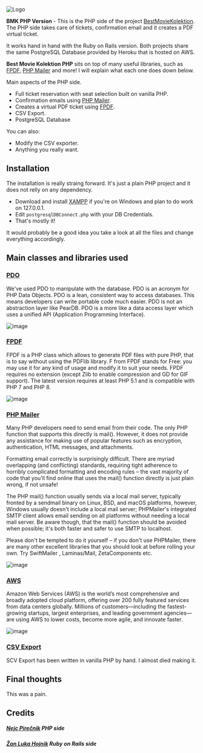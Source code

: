 
![Logo](https://i.imgur.com/KM1UKbd.png)

 **BMK PHP Version** - This is the PHP side of the project [BestMovieKolektion](https://github.com/nejcpirecnik/BestMovieKolektion).  The PHP side takes care of tickets, confirmation email and it creates a PDF virtual ticket.

It works hand in hand with the Ruby on Rails version. Both projects share the same PostgreSQL Database provided by Heroku that is hosted on AWS.

 **Best Movie Kolektion PHP** sits on top of many useful libraries, such as [FPDF](http://www.fpdf.org/"), [PHP Mailer](https://github.com/PHPMailer/PHPMailer) and more! I will explain what each one does down below.

Main aspects of the PHP side.

  - Full ticket reservation with seat selection built on vanilla PHP.
  - Confirmation emails using [PHP Mailer](https://github.com/PHPMailer/PHPMailer).
  - Creates a virtual PDF ticket using [FPDF](http://www.fpdf.org/").
  - CSV Export.
  - PostgreSQL Database

You can also:
  - Modify the CSV exporter.
  - Anything you really want.

## Installation
The installation is really straing forward. It's just a plain PHP project and it does not relly on any dependency.
- Download and install [XAMPP](https://www.apachefriends.org/index.html) if you're on Windows and plan to do work on 127.0.0.1.
- Edit ```postgresqlDBConnect.php``` with your DB Credentials.
- That's mostly it!

It would probably be a good idea you take a look at all the files and change everything accordingly.

## Main classes and libraries used

### [PDO](https://www.php.net/manual/en/intro.pdo.php)
We've used PDO to manipulate with the database. PDO is an acronym for PHP Data Objects. PDO is a lean, consistent way to access databases. This means developers can write portable code much easier. PDO is not an abstraction layer like PearDB. PDO is a more like a data access layer which uses a unified API (Application Programming Interface).

![image](https://user-images.githubusercontent.com/29843306/167558786-1898a1f5-3cb8-4ec9-91f6-c4f0511aeaba.png)


### [FPDF](http://www.fpdf.org/)
FPDF is a PHP class which allows to generate PDF files with pure PHP, that is to say without using the PDFlib library. F from FPDF stands for Free: you may use it for any kind of usage and modify it to suit your needs. FPDF requires no extension (except Zlib to enable compression and GD for GIF support). The latest version requires at least PHP 5.1 and is compatible with PHP 7 and PHP 8.

![image](https://learninfinity.info/wp-content/uploads/2017/05/PHP-PDF-Generation-using-FPDF-1200x900.jpg)

### [PHP Mailer](https://github.com/PHPMailer/PHPMailer)
Many PHP developers need to send email from their code. The only PHP function that supports this directly is mail(). However, it does not provide any assistance for making use of popular features such as encryption, authentication, HTML messages, and attachments.

Formatting email correctly is surprisingly difficult. There are myriad overlapping (and conflicting) standards, requiring tight adherence to horribly complicated formatting and encoding rules – the vast majority of code that you'll find online that uses the mail() function directly is just plain wrong, if not unsafe!

The PHP mail() function usually sends via a local mail server, typically fronted by a sendmail binary on Linux, BSD, and macOS platforms, however, Windows usually doesn't include a local mail server; PHPMailer's integrated SMTP client allows email sending on all platforms without needing a local mail server. Be aware though, that the mail() function should be avoided when possible; it's both faster and safer to use SMTP to localhost.

Please don't be tempted to do it yourself – if you don't use PHPMailer, there are many other excellent libraries that you should look at before rolling your own. Try SwiftMailer , Laminas/Mail, ZetaComponents etc.

![image](https://www.easycharter.aero/wp-content/uploads/2020/05/php-mailer-with-abstract-background.jpg)

### [AWS](https://aws.amazon.com/what-is-aws/)
Amazon Web Services (AWS) is the world’s most comprehensive and broadly adopted cloud platform, offering over 200 fully featured services from data centers globally. Millions of customers—including the fastest-growing startups, largest enterprises, and leading government agencies—are using AWS to lower costs, become more agile, and innovate faster.

![image](https://1.bp.blogspot.com/-USGHqaq33cM/Xuu5Zj9NbFI/AAAAAAAACd8/JKuJjwBDWfADfTG6KRVIbAkz_ohAa5srwCK4BGAsYHg/s682/1.gif)


### [CSV Export](https://en.wikipedia.org/wiki/Comma-separated_values)

SCV Export has been written in vanilla PHP by hand. I almost died making it.
## Final thoughts
This was a pain.

## Credits
##### [Nejc Pirečnik](https://github.com/nejcpirecnik) PHP side
##### [Žan Luka Hojnik](https://github.com/Hojnik15) Ruby on Rails side
